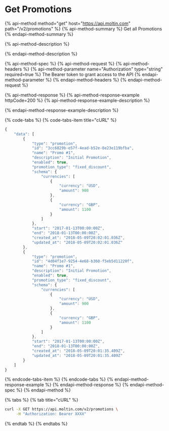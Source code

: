 # Get Promotions

{% api-method method="get" host="https://api.moltin.com" path="/v2/promotions" %}
{% api-method-summary %}
Get all Promotions
{% endapi-method-summary %}

{% api-method-description %}

{% endapi-method-description %}

{% api-method-spec %}
{% api-method-request %}
{% api-method-headers %}
{% api-method-parameter name="Authorization" type="string" required=true %}
The Bearer token to grant access to the API
{% endapi-method-parameter %}
{% endapi-method-headers %}
{% endapi-method-request %}

{% api-method-response %}
{% api-method-response-example httpCode=200 %}
{% api-method-response-example-description %}

{% endapi-method-response-example-description %}

{% code-tabs %}
{% code-tabs-item title="cURL" %}
```javascript
{
    "data": [
        {
            "type": "promotion",
            "id": "3cc6829b-e57f-4ead-b52e-8e23e119bfba",
            "name": "Promo #1",
            "description": "Initial Promotion",
            "enabled": true,
            "promotion_type": "fixed_discount",
            "schema": {
                "currencies": [
                    {
                        "currency": "USD",
                        "amount": 900
                    },
                    {
                        "currency": "GBP",
                        "amount": 1100
                    }
                ]
            },
            "start": "2017-01-13T00:00:00Z",
            "end": "2018-01-13T00:00:00Z",
            "created_at": "2018-05-09T20:02:01.036Z",
            "updated_at": "2018-05-09T20:02:01.036Z"
        },
        {
            "type": "promotion",
            "id": "4d04f1e7-9254-4e68-b360-f5eb5d11220f",
            "name": "Promo #1",
            "description": "Initial Promotion",
            "enabled": true,
            "promotion_type": "fixed_discount",
            "schema": {
                "currencies": [
                    {
                        "currency": "USD",
                        "amount": 900
                    },
                    {
                        "currency": "GBP",
                        "amount": 1100
                    }
                ]
            },
            "start": "2017-01-13T00:00:00Z",
            "end": "2018-01-13T00:00:00Z",
            "created_at": "2018-05-09T20:01:35.409Z",
            "updated_at": "2018-05-09T20:01:35.409Z"
        }
    ]
}
```
{% endcode-tabs-item %}
{% endcode-tabs %}
{% endapi-method-response-example %}
{% endapi-method-response %}
{% endapi-method-spec %}
{% endapi-method %}

{% tabs %}
{% tab title="cURL" %}
```bash
curl -X GET https://api.moltin.com/v2/promotions \
     -H "Authorization: Bearer XXXX"
```
{% endtab %}
{% endtabs %}

